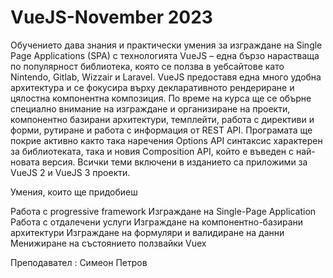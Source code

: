 # VueJS-November 2023

Обучението дава знания и практически умения за изграждане на Single Page Applications (SPA) с технологията VueJS – една бързо нарастваща по популярност библиотека, която се ползва в уебсайтове като Nintendo, Gitlab, Wizzair и Laravel. VueJS предоставя една много удобна архитектура и се фокусира върху декларативното рендериране и цялостна компонентна композиция. По време на курса ще се обърне специално внимание на изграждане и организиране на проекти, компонентно базирани архитектури, темплейти, работа с директиви и форми, рутиране и работа с информация от REST API. Програмата ще покрие активно както така наречения Options API синтаксис характерен за библиотеката, така и новия Composition API, който е въведен с най-новата версия. Всички теми включени в изданието са приложими за VueJS 2 и VueJS 3 проекти.

Умения, които ще придобиеш

Работа с progressive framework
Изграждане на Single-Page Application
Работа с отдалечени услуги
Изграждане на компонентно-базирани архитектури
Изграждане на формуляри и валидиране на данни
Менижиране на състоянието ползвайки Vuex

Преподавател : Симеон Петров

